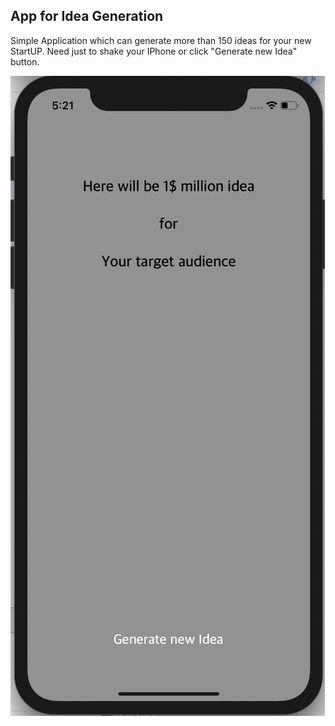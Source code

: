 ## App for Idea Generation

Simple Application which can generate more than 150 ideas for your new StartUP.
Need just to shake your IPhone or click "Generate new Idea" button.
 
 ![Idea Generation](details.png)
